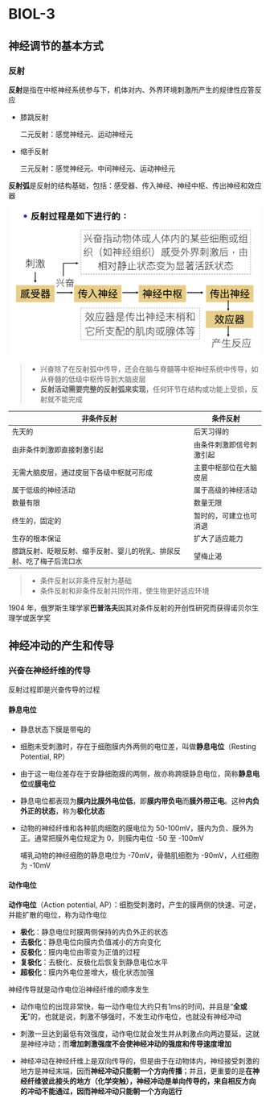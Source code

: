 # BIOL-3

## 神经调节的基本方式

### 反射

**反射**是指在中枢神经系统参与下，机体对内、外界环境刺激所产生的规律性应答反应

- 膝跳反射

  二元反射：感觉神经元、运动神经元

- 缩手反射

  三元反射：感觉神经元、中间神经元、运动神经元

**反射弧**是反射的结构基础，包括：感受器、传入神经、神经中枢、传出神经和效应器

![](./reflex_arc.png)

> - 兴奋除了在反射弧中传导，还会在脑与脊髓等中枢神经系统中传导，如从脊髓的低级中枢传导到大脑皮层
> - **反射活动需要完整的反射弧来实现**，任何环节在结构或功能上受损，反射就不能完成

|非条件反射|条件反射|
|-|-|
|先天的|后天习得的|
|由非条件刺激即直接刺激引起|由条件刺激即信号刺激引起|
|无需大脑皮层，通过皮层下各级中枢就可形成|主要中枢部位在大脑皮层|
|属于低级的神经活动|属于高级的神经活动|
|数量有限|数量无限|
|终生的，固定的|暂时的，可建立也可消退|
|生存的根本保证|扩大了适应能力|
|膝跳反射、眨眼反射、缩手反射、婴儿的吮乳、排尿反射、吃了梅子后流口水|望梅止渴|

> - 条件反射以非条件反射为基础
> - 条件反射和非条件反射共同作用，使生物更好适应环境

1904 年，俄罗斯生理学家**巴普洛夫**因其对条件反射的开创性研究而获得诺贝尔生理学或医学奖

## 神经冲动的产生和传导

### 兴奋在神经纤维的传导

反射过程即是兴奋传导的过程

#### 静息电位

- 静息状态下膜是带电的

- 细胞未受刺激时，存在于细胞膜内外两侧的电位差，叫做**静息电位**（Resting Potential, RP）

- 由于这一电位差存在于安静细胞膜的两侧，故亦称跨膜静息电位，简称**静息电位**或**膜电位**

- 静息电位都表现为**膜内比膜外电位低**，即**膜内带负电**而**膜外带正电**。这种**内负外正的状态**，称为**极化状态**

- 动物的神经纤维和各种肌肉细胞的膜电位为 50-100mV，膜内为负、膜外为正。通常把膜外电位规定为 0，则膜内电位 -50 至 -100mV

  哺乳动物的神经细胞的静息电位为 -70mV，骨骼肌细胞为 -90mV，人红细胞为 -10mV

#### 动作电位

**动作电位**（Action potential, AP）：细胞受刺激时，产生的膜两侧的快速、可逆，并能扩散的电位，称为动作电位

- **极化**：静息电位时膜两侧保持的内负外正的状态
- **去极化**：静息电位向膜内负值减小的方向变化
- **反极化**：膜内电位由零变为正值的过程
- **复极化**：去极化、反极化后恢复到静息电位水平
- **超极化**：膜内外电位差增大，极化状态加强

神经传导就是动作电位沿神经纤维的顺序发生

- 动作电位的出现非常快，每一动作电位大约只有1ms的时间，并且是“**全或无**”的，也就是说，刺激不够强时，不发生动作电位，也就没有神经冲动

- 刺激一旦达到最低有效强度，动作电位就会发生并从刺激点向两边蔓延，这就是神经冲动；而**增加刺激强度不会使神经冲动的强度和传导速度增加**

- 神经冲动在神经纤维上是双向传导的，但是由于在动物体内，神经接受刺激的地方是神经末端，因而**神经冲动只能朝一个方向传播**；并且，更重要的是**在神经纤维彼此接头的地方（化学突触），神经冲动是单向传导的，来自相反方向的冲动不能通过，因而神经冲动只能朝一个方向运行**
